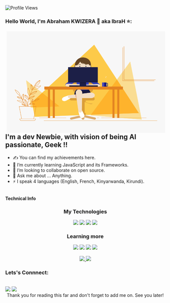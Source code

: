 ![Profile Views](http://estruyf-github.azurewebsites.net/api/VisitorHit?user=ArijMansour&repo=ArijMansour&countColorcountColor)
### Hello World, I'm Abraham KWIZERA 👋 aka IbraH ⭐:

<img align="right" alt="GIF" src="https://github.com/suchismita004/suchismita004/blob/main/suchismita%20gif.gif?raw=true" width="500" height="320" />

## I'm a dev Newbie, with vision of being AI passionate, Geek !!
- ✍ You can find my achievements here.
- 🌱 I’m currently learning JavaScript and its Frameworks.
- 👯 I’m looking to collaborate on open source.
- 💬 Ask me about ... Anything.
- ⚡  I speak 4 languages (English, French, Kinyarwanda, Kirundi).


</br>

  <summary><b>Technical Info</b></summary>

<div align="center">
<h3>My Technologies</h3>
<img src="https://img.shields.io/badge/-html-rgba(0, 33, 29, 1)?style=for-the-badge&logo=HTML5&logoColor=rgba(0, 125, 93, 1)" target="_blank">
<img src="https://img.shields.io/badge/-css-rgba(0, 33, 29, 1)?style=for-the-badge&logo=CSS3&logoColor=rgba(0, 125, 93, 1)" target="_blank">
<img src="https://img.shields.io/badge/-Javascript-rgba(0, 33, 29, 1)?style=for-the-badge&logo=javascript&logoColor=rgba(0, 125, 93, 1)" target="_blank">
<img src="https://img.shields.io/badge/-nodejs-rgba(0, 33, 29, 1)?style=for-the-badge&logo=node.js&logoColor=rgba(0, 125, 93, 1)" target="_blank">
</div>

<div align="center">
<h3>Learning more</h3>
<img src="https://img.shields.io/badge/-java-rgba(0, 33, 29, 1)?style=for-the-badge&logo=Java&logoColor=rgba(0, 125, 93, 1)" target="_blank">
<img src="https://img.shields.io/badge/-Spring Boot-rgba(0, 33, 29, 1)?style=for-the-badge&logo=SpringBoot&logoColor=rgba(0, 125, 93, 1)" target="_blank">
<img src="https://img.shields.io/badge/-react(0, 33, 29, 1)?style=for-the-badge&logo=react&logoColor=rgba(0, 125, 93, 1)" target="_blank">
<img src="https://img.shields.io/badge/-Soft Skills-rgba(0, 33, 29, 1)?style=for-the-badge&logo=Soft&logoColor=rgba(0, 125, 93, 1)" target="_blank">
</div>

<br>

<div align="center">
<a href="https://github.com/abraham-kwizera">
<img  height="180em"  src="https://github-readme-stats.vercel.app/api?username=abraham-kwizera&show_icons=true&theme=gotham&include_all_commits=true&count_private=true"/>
<img height="180em" src="https://github-readme-stats.vercel.app/api/top-langs/?username=abraham-kwizera&layout=compact&langs_count=7&theme=gotham"/>
</a>
</div>

### Lets's Connnect: 
<br>
<a href="https://www.linkedin.com/in/abraham-kwizera/" target="_blank"><img  src="https://img.shields.io/badge/-LinkedIn-rgba(0, 33, 29, 1)?style=for-the-badge&logo=linkedin&logoColor=rgba(0, 125, 93, 1)"  target="_blank"></a>
<a href="https://www.instagram.com/kwizera_abraham/" target="_blank"><img src="https://img.shields.io/badge/-Instagram-rgba(0, 33, 29, 1)?style=for-the-badge&logo=instagram&logoColor=rgba(0, 125, 93, 1)"  target="_blank"></a>

<div align="center">
  <b></b>Thank you for reading this far and don't forget to add me on. See you later!
<div>
